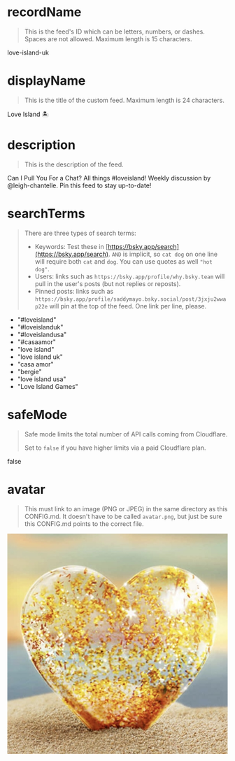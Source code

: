 
# recordName

> This is the feed's ID which can be letters, numbers, or dashes. Spaces are not allowed. Maximum length is 15 characters.

love-island-uk

# displayName

> This is the title of the custom feed. Maximum length is 24 characters.

Love Island 🏝️

# description

> This is the description of the feed.

Can I Pull You For a Chat? All things #loveisland! Weekly discussion by @leigh-chantelle. Pin this feed to stay up-to-date! 

# searchTerms

> There are three types of search terms:
>
> - Keywords: Test these in [https://bsky.app/search](https://bsky.app/search). `AND` is implicit, so `cat dog` on one line will require both `cat` and `dog`. You can use quotes as well `"hot dog"`.
> - Users: links such as `https://bsky.app/profile/why.bsky.team` will pull in the user's posts (but not replies or reposts).
> - Pinned posts: links such as `https://bsky.app/profile/saddymayo.bsky.social/post/3jxju2wwap22e` will pin at the top of the feed. One link per line, please.


- "#loveisland"
- "#loveislanduk"
- "#loveislandusa"
- "#casaamor"
- "love island"
- "love island uk"
- "casa amor"
- "bergie"
- "love island usa"
- "Love Island Games"

# safeMode

> Safe mode limits the total number of API calls coming from Cloudflare.
>
> Set to `false` if you have higher limits via a paid Cloudflare plan.

false

# avatar

> This must link to an image (PNG or JPEG) in the same directory as this CONFIG.md. It doesn't have to be called `avatar.png`, but just be sure this CONFIG.md points to the correct file.

![](avatar.png)
